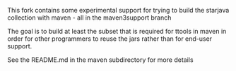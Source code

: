 This fork contains some experimental support for trying to build the starjava collection with maven - all in the maven3support branch

The goal is to build at least the subset that is required for ttools in maven in order for other programmers to reuse the jars rather than
for end-user support.

See the README.md in the maven subdirectory for more details